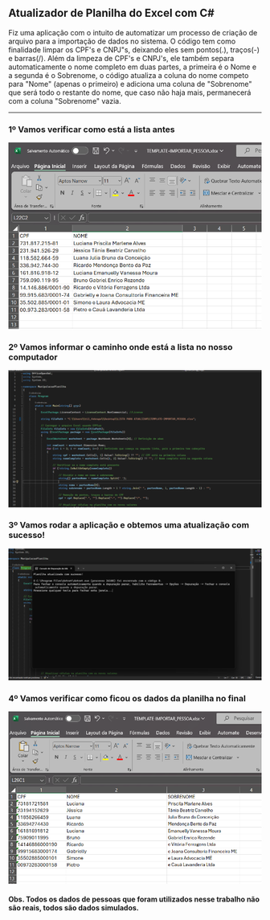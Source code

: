 ## Atualizador de Planilha do Excel com C#
Fiz uma aplicação com o intuito de automatizar um processo de criação de arquivo para a importação de dados no sistema. 
O código tem como finalidade limpar os CPF's e CNPJ"s, deixando eles sem pontos(.), traços(-) e barras(/). Além da limpeza 
de CPF's e CNPJ's, ele também separa automaticamente o nome completo em duas partes, a primeira é o Nome e a segunda é o 
Sobrenome, o código atualiza a coluna do nome competo para "Nome" (apenas o primeiro) e adiciona uma coluna de "Sobrenome" 
que será todo o restante do nome, que caso não haja mais, permanecerá com a coluna "Sobrenome" vazia. 

---

### 1º Vamos verificar como está a lista antes  

![Minha Imagem](https://github.com/ReginaPompeo/Atualizador_Excel/blob/01fe8d9c68c17be120382df3737f5bebd38b3199/assets/Planilha_Antes.png)  


### 2º Vamos informar o caminho onde está a lista no nosso computador  

![Minha Imagem](https://github.com/ReginaPompeo/Atualizador_Excel/blob/01fe8d9c68c17be120382df3737f5bebd38b3199/assets/Definicao_Caminho.png)  


### 3º Vamos rodar a aplicação e obtemos uma atualização com sucesso!  

![Minha Imagem](https://github.com/ReginaPompeo/Atualizador_Excel/blob/01fe8d9c68c17be120382df3737f5bebd38b3199/assets/Sucesso_Atualizacao.png)  


### 4º Vamos verificar como ficou os dados da planilha no final  

![Minha Imagem](https://github.com/ReginaPompeo/Atualizador_Excel/blob/01fe8d9c68c17be120382df3737f5bebd38b3199/assets/Planilha_Atualizada_Sucesso.png)  



#### Obs. Todos os dados de pessoas que foram utilizados nesse trabalho não são reais, todos são dados simulados.
